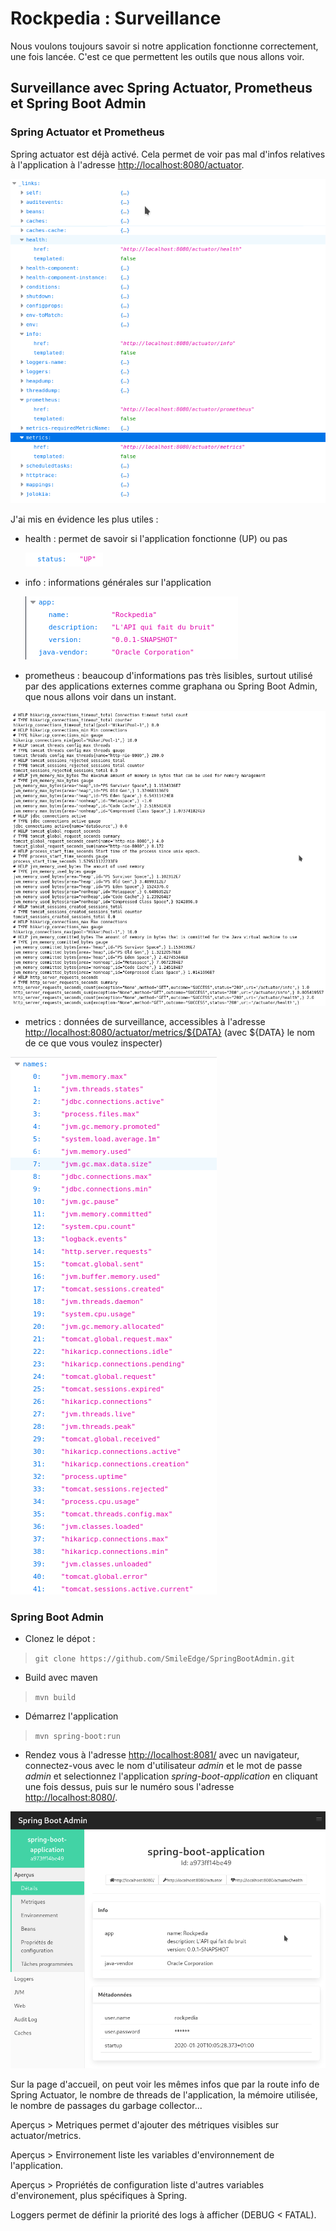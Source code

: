 # Rockpedia : Surveillance

Nous voulons toujours savoir si notre application fonctionne correctement, une fois lancée. C'est ce que permettent les outils que nous allons voir.

## Surveillance avec Spring Actuator, Prometheus et Spring Boot Admin

### Spring Actuator et Prometheus

Spring actuator est déjà activé. Cela permet de voir pas mal d'infos relatives à l'application à l'adresse [http://localhost:8080/actuator](http://localhost:8080/actuator).

![](src/main/resources/public/images/actuator.png) 

J'ai mis en évidence les plus utiles :

- health : permet de savoir si l'application fonctionne (UP) ou pas

  ![](src/main/resources/public/images/health.png)

- info : informations générales sur l'application

  ![](src/main/resources/public/images/infos.png)

- prometheus : beaucoup d'informations pas très lisibles, surtout utilisé par des applications externes comme graphana ou Spring Boot Admin, que nous allons voir dans un instant.

![](src/main/resources/public/images/prometheus.png)

- metrics : données de surveillance, accessibles à l'adresse [http://localhost:8080/actuator/metrics/${DATA}](http://localhost:8080/actuator/metrics) (avec ${DATA} le nom de ce que vous voulez inspecter)

![](src/main/resources/public/images/metrics.png)

### Spring Boot Admin

- Clonez le dépot :

> `git clone https://github.com/SmileEdge/SpringBootAdmin.git`

- Build avec maven

>`mvn build`

- Démarrez l'application

>`mvn spring-boot:run`

- Rendez vous à l'adresse [http://localhost:8081/](http://localhost:8081) avec un navigateur, connectez-vous avec le nom d'utilisateur *admin* et le mot de passe *admin* et selectionnez l'application *spring-boot-application* en cliquant une fois dessus, puis sur le  numéro sous l'adresse [http://localhost:8080/](http://localhost:8080).

![](src/main/resources/public/images/sba.png)

Sur la page d'accueil, on peut voir les mêmes infos que par la route info de Spring Actuator, le nombre de threads de l'application, la mémoire utilisée, le nombre de passages du garbage collector...

Aperçus \> Metriques permet d'ajouter des métriques visibles sur actuator/metrics.

Aperçus \> Envirronement liste les variables d'environnement de l'application.

Aperçus \> Propriétés de configuration liste d'autres variables d'environement, plus spécifiques à Spring.

Loggers permet de définir la priorité des logs à afficher (DEBUG < FATAL).